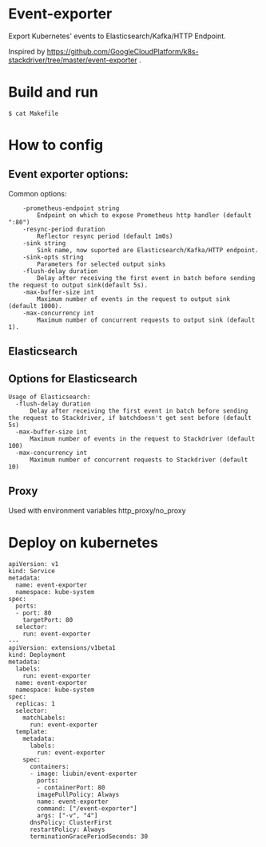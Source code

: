 # Event-exporter

Export Kubernetes' events to Elasticsearch/Kafka/HTTP Endpoint.

Inspired by https://github.com/GoogleCloudPlatform/k8s-stackdriver/tree/master/event-exporter .

# Build and run

```
$ cat Makefile
```

# How to config

## Event exporter options:
   
Common options:

```
    -prometheus-endpoint string
        Endpoint on which to expose Prometheus http handler (default ":80")
    -resync-period duration
        Reflector resync period (default 1m0s)
    -sink string
        Sink name, now suported are Elasticsearch/Kafka/HTTP endpoint.
    -sink-opts string
        Parameters for selected output sinks
    -flush-delay duration
        Delay after receiving the first event in batch before sending the request to output sink(default 5s).
    -max-buffer-size int
        Maximum number of events in the request to output sink (default 1000).
    -max-concurrency int
        Maximum number of concurrent requests to output sink (default 1).
```

## Elasticsearch


## Options for Elasticsearch

   ```
   Usage of Elasticsearch:
     -flush-delay duration
         Delay after receiving the first event in batch before sending the request to Stackdriver, if batchdoesn't get sent before (default 5s)
     -max-buffer-size int
         Maximum number of events in the request to Stackdriver (default 100)
     -max-concurrency int
         Maximum number of concurrent requests to Stackdriver (default 10)
   ```

## Proxy

Used with environment variables http_proxy/no_proxy

# Deploy on kubernetes

```
apiVersion: v1
kind: Service
metadata:
  name: event-exporter
  namespace: kube-system
spec:
  ports:
  - port: 80
    targetPort: 80
  selector:
    run: event-exporter
---
apiVersion: extensions/v1beta1
kind: Deployment
metadata:
  labels:
    run: event-exporter
  name: event-exporter
  namespace: kube-system
spec:
  replicas: 1
  selector:
    matchLabels:
      run: event-exporter
  template:
    metadata:
      labels:
        run: event-exporter
    spec:
      containers:
      - image: liubin/event-exporter
        ports:
        - containerPort: 80 
        imagePullPolicy: Always
        name: event-exporter
        command: ["/event-exporter"]
        args: ["-v", "4"]
      dnsPolicy: ClusterFirst
      restartPolicy: Always
      terminationGracePeriodSeconds: 30
```
